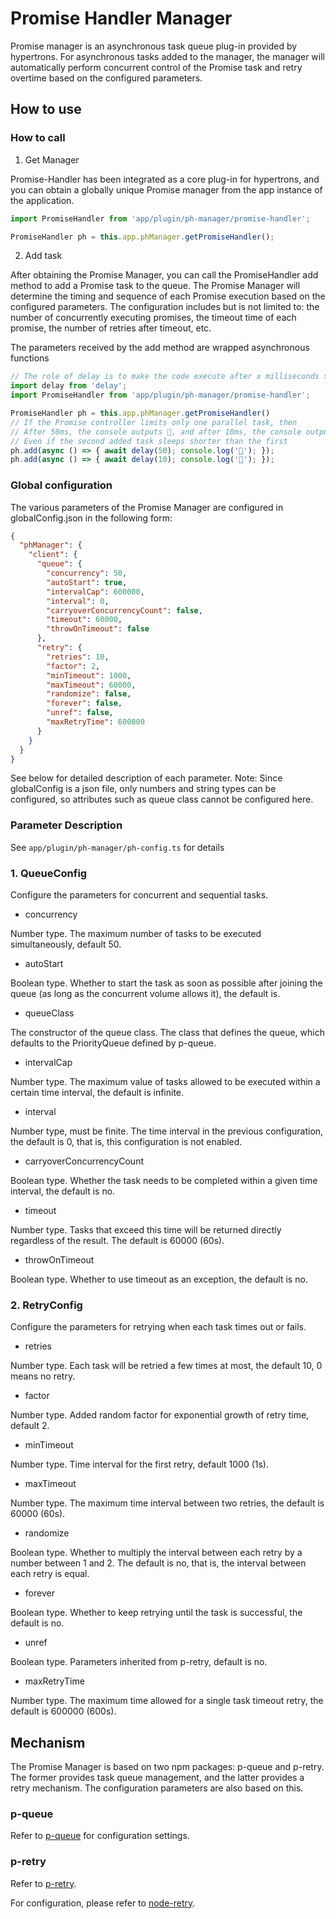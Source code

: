 # Promise Handler Manager

Promise manager is an asynchronous task queue plug-in provided by hypertrons. For asynchronous tasks added to the manager, the manager will automatically perform concurrent control of the Promise task and retry overtime based on the configured parameters.

## How to use

### How to call

1. Get Manager

Promise-Handler has been integrated as a core plug-in for hypertrons, and you can obtain a globally unique Promise manager from the app instance of the application.

```ts
import PromiseHandler from 'app/plugin/ph-manager/promise-handler';

PromiseHandler ph = this.app.phManager.getPromiseHandler();
```

2. Add task

After obtaining the Promise Manager, you can call the PromiseHandler add method to add a Promise task to the queue. The Promise Manager will determine the timing and sequence of each Promise execution based on the configured parameters. The configuration includes but is not limited to: the number of concurrently executing promises, the timeout time of each promise, the number of retries after timeout, etc.

The parameters received by the add method are wrapped asynchronous functions

``` ts
// The role of delay is to make the code execute after x milliseconds sleep
import delay from 'delay';
import PromiseHandler from 'app/plugin/ph-manager/promise-handler';

PromiseHandler ph = this.app.phManager.getPromiseHandler()
// If the Promise controller limits only one parallel task, then
// After 50ms, the console outputs 🐯, and after 10ms, the console outputs 🐼
// Even if the second added task sleeps shorter than the first
ph.add(async () => { await delay(50); console.log('🐯'); });
ph.add(async () => { await delay(10); console.log('🐼'); });
```

### Global configuration

The various parameters of the Promise Manager are configured in globalConfig.json in the following form:

```json
{
  "phManager": {
    "client": {
      "queue": {
        "concurrency": 50,
        "autoStart": true,
        "intervalCap": 600000,
        "interval": 0,
        "carryoverConcurrencyCount": false,
        "timeout": 60000,
        "throwOnTimeout": false
      },
      "retry": {
        "retries": 10,
        "factor": 2,
        "minTimeout": 1000,
        "maxTimeout": 60000,
        "randomize": false,
        "forever": false,
        "unref": false,
        "maxRetryTime": 600000
      }
    }
  }
}
```

See below for detailed description of each parameter.
Note: Since globalConfig is a json file, only numbers and string types can be configured, so attributes such as queue class cannot be configured here.

### Parameter Description

See `app/plugin/ph-manager/ph-config.ts` for details

### 1. QueueConfig

Configure the parameters for concurrent and sequential tasks.

- concurrency

Number type. The maximum number of tasks to be executed simultaneously, default 50.

- autoStart

Boolean type. Whether to start the task as soon as possible after joining the queue (as long as the concurrent volume allows it), the default is.

- queueClass

The constructor of the queue class. The class that defines the queue, which defaults to the PriorityQueue defined by p-queue.

- intervalCap

Number type. The maximum value of tasks allowed to be executed within a certain time interval, the default is infinite.

- interval

Number type, must be finite. The time interval in the previous configuration, the default is 0, that is, this configuration is not enabled.

- carryoverConcurrencyCount

Boolean type. Whether the task needs to be completed within a given time interval, the default is no.

- timeout

Number type. Tasks that exceed this time will be returned directly regardless of the result. The default is 60000 (60s).

- throwOnTimeout

Boolean type. Whether to use timeout as an exception, the default is no.

### 2. RetryConfig

Configure the parameters for retrying when each task times out or fails.

- retries

Number type. Each task will be retried a few times at most, the default 10, 0 means no retry.

- factor

Number type. Added random factor for exponential growth of retry time, default 2.

- minTimeout

Number type. Time interval for the first retry, default 1000 (1s).

- maxTimeout

Number type. The maximum time interval between two retries, the default is 60000 (60s).

- randomize

Boolean type. Whether to multiply the interval between each retry by a number between 1 and 2. The default is no, that is, the interval between each retry is equal.

- forever

Boolean type. Whether to keep retrying until the task is successful, the default is no.

- unref

Boolean type. Parameters inherited from p-retry, default is no.

- maxRetryTime

Number type. The maximum time allowed for a single task timeout retry, the default is 600000 (600s).

## Mechanism

The Promise Manager is based on two npm packages: p-queue and p-retry. The former provides task queue management, and the latter provides a retry mechanism. The configuration parameters are also based on this.

### p-queue

Refer to [p-queue](https://www.npmjs.com/package/p-queue) for configuration settings.

### p-retry

Refer to [p-retry](https://www.npmjs.com/package/p-retry).

For configuration, please refer to [node-retry](https://github.com/tim-kos/node-retry#retryoperationoptions).

